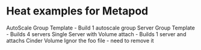# Heat examples for Metapod

AutoScale Group Template - Build 1 autoscale group <cr>
Server Group Template - Builds 4 servers <cr>
Single Server with Volume attach - Builds 1 server and attachs Cinder Volume <cr>
Ignor the foo file - need to remove it
